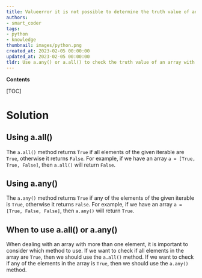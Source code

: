 ```yaml
---
title: Valueerror it is not possible to determine the truth value of an array that contains more than one element. please use either the a.any() or a.all() function
authors:
- smart_coder
tags:
- python
- knowledge
thumbnail: images/python.png
created_at: 2023-02-05 00:00:00
updated_at: 2023-02-05 00:00:00
tldr: Use a.any() or a.all() to check the truth value of an array with more than one element.
---
```


**Contents**

[TOC]

# Solution

## Using a.all()

The `a.all()` method returns `True` if all elements of the given iterable are `True`, otherwise it returns `False`. For example, if we have an array `a = [True, True, False]`, then `a.all()` will return `False`.

## Using a.any()

The `a.any()` method returns `True` if any of the elements of the given iterable is `True`, otherwise it returns `False`. For example, if we have an array `a = [True, False, False]`, then `a.any()` will return `True`.

## When to use a.all() or a.any()

When dealing with an array with more than one element, it is important to consider which method to use. If we want to check if all elements in the array are `True`, then we should use the `a.all()` method. If we want to check if any of the elements in the array is `True`, then we should use the `a.any()` method.
